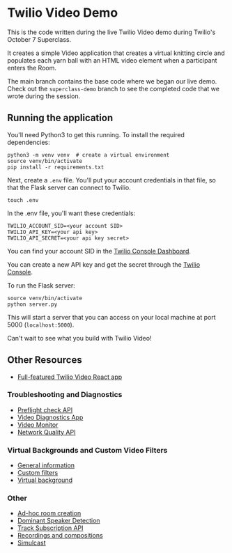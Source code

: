 # Twilio Video Demo

This is the code written during the live Twilio Video
demo during Twilio's October 7 Superclass.

It creates a simple Video application that creates a virtual
knitting circle and populates each yarn ball with an HTML
video element when a participant enters the Room.

The main branch contains the base code where we began our live demo.
Check out the `superclass-demo` branch to see the completed code that we wrote during the session.

## Running the application

You'll need Python3 to get this running. To install the required
dependencies:

```
python3 -m venv venv  # create a virtual environment
source venv/bin/activate
pip install -r requirements.txt
```

Next, create a `.env` file. You'll put your account
credentials in that file, so that the Flask server can
connect to Twilio.

```
touch .env
```

In the .env file, you'll want these credentials:

```
TWILIO_ACCOUNT_SID=<your account SID>
TWILIO_API_KEY=<your api key>
TWILIO_API_SECRET=<your api key secret>
```

You can find your account SID in the [Twilio Console Dashboard](https://www.twilio.com/console).

You can create a new API key and get the secret through the
[Twilio Console](https://www.twilio.com/console/project/api-keys).

To run the Flask server:

```
source venv/bin/activate
python server.py
```

This will start a server that you can access on your
local machine at port 5000 (`localhost:5000`).

Can't wait to see what you build with Twilio Video!

## Other Resources

- [Full-featured Twilio Video React app](https://github.com/twilio/twilio-video-app-react)

### Troubleshooting and Diagnostics

- [Preflight check API](https://github.com/twilio/twilio-video.js/blob/master/CHANGELOG.md#2160-august-11-2021)
- [Video Diagnostics App](https://www.twilio.com/blog/video-diagnostics-app-reactjs-preflight-api)
- [Video Monitor](https://www.npmjs.com/package/@twilio/video-room-monitor)
- [Network Quality API](https://www.twilio.com/docs/video/using-network-quality-api)

### Virtual Backgrounds and Custom Video Filters

- [General information](https://www.twilio.com/blog/introducing-virtual-backgrounds-browser-based-video-applications)
- [Custom filters](https://www.twilio.com/blog/custom-effect-filters-twilio-programmable-video)
- [Virtual background](https://www.twilio.com/blog/change-background-video-calls-twilio-video-processors-library)

### Other

- [Ad-hoc room creation](https://www.twilio.com/docs/video/tutorials/understanding-video-rooms#ad-hoc-rooms)
- [Dominant Speaker Detection](https://www.twilio.com/docs/video/detecting-dominant-speaker)
- [Track Subscription API](https://www.twilio.com/docs/video/api/track-subscriptions)
- [Recordings and compositions](https://www.twilio.com/docs/video/tutorials/understanding-video-recordings-and-compositions)
- [Simulcast](https://www.twilio.com/docs/video/tutorials/working-with-vp8-simulcast)